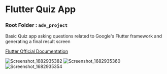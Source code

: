# Flutter Quiz App

### Root Folder : `adv_project`

Basic Quiz app asking questions related to Google's Flutter framework and generating a final result screen

[Flutter Official Documentation](https://flutter.dev)


![Screenshot_1682935382](https://user-images.githubusercontent.com/97968307/235440188-898b1a55-f8cd-4b94-8c3f-2e2d8a449634.png)
![Screenshot_1682935360](https://user-images.githubusercontent.com/97968307/235440186-6105347f-d34e-4764-bec0-0b20255fce39.png)
![Screenshot_1682935354](https://user-images.githubusercontent.com/97968307/235440181-b500b70e-1008-45d5-95b9-3cbb0c7e0eff.png)

